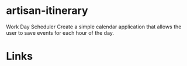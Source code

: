 # artisan-itinerary
Work Day Scheduler
Create a simple calendar application that allows the user to save events for each hour of the day.

# Links
